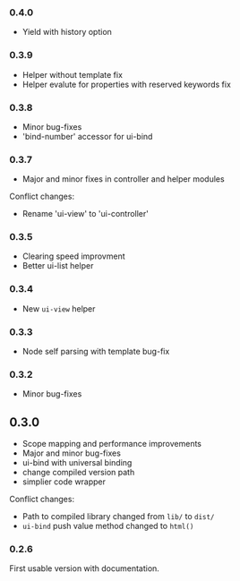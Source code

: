 ### 0.4.0

- Yield with history option

### 0.3.9

* Helper without template fix
* Helper evalute for properties with reserved keywords fix

### 0.3.8

* Minor bug-fixes
* 'bind-number' accessor for ui-bind

### 0.3.7

* Major and minor fixes in controller and helper modules

Conflict changes:

* Rename 'ui-view' to 'ui-controller'

### 0.3.5

* Clearing speed improvment
* Better ui-list helper

### 0.3.4

* New `ui-view` helper

### 0.3.3

* Node self parsing with template bug-fix

### 0.3.2

* Minor bug-fixes

## 0.3.0

* Scope mapping and performance improvements
* Major and minor bug-fixes
* ui-bind with universal binding
* change compiled version path 
* simplier code wrapper

Conflict changes:

* Path to compiled library changed from `lib/` to `dist/`
* `ui-bind` push value method changed to `html()`

### 0.2.6

First usable version with documentation.